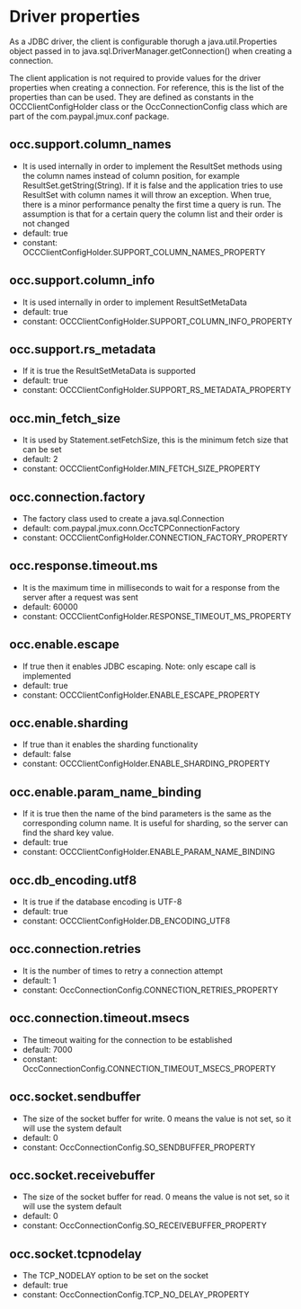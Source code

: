 # Driver properties

As a JDBC driver, the client is configurable thorugh a java.util.Properties object passed in to java.sql.DriverManager.getConnection() when creating a connection.

The client application is not required to provide values for the driver properties when creating a connection. For reference, this is the list of the properties than can be used. They are defined as constants in the OCCClientConfigHolder class or the OccConnectionConfig class which are part of the com.paypal.jmux.conf package.


## occ.support.column_names
+ It is used internally in order to implement the ResultSet methods using the column names instead of column position, for example ResultSet.getString(String). If it is false and the application tries to use ResultSet with column names it will throw an exception. When true, there is a minor performance penalty the first time a query is run. The assumption is that for a certain query the column list and their order is not changed
+ default: true
+ constant: OCCClientConfigHolder.SUPPORT_COLUMN_NAMES_PROPERTY

## occ.support.column_info
+ It is used internally in order to implement ResultSetMetaData
+ default: true
+ constant: OCCClientConfigHolder.SUPPORT_COLUMN_INFO_PROPERTY

## occ.support.rs_metadata
+ If it is true the ResultSetMetaData is supported
+ default: true
+ constant: OCCClientConfigHolder.SUPPORT_RS_METADATA_PROPERTY

## occ.min_fetch_size
+ It is used by Statement.setFetchSize, this is the minimum fetch size that can be set
+ default: 2
+ constant: OCCClientConfigHolder.MIN_FETCH_SIZE_PROPERTY

## occ.connection.factory
+ The factory class used to create a java.sql.Connection
+ default: com.paypal.jmux.conn.OccTCPConnectionFactory
+ constant: OCCClientConfigHolder.CONNECTION_FACTORY_PROPERTY

## occ.response.timeout.ms
+ It is the maximum time in milliseconds to wait for a response from the server after a request was sent
+ default: 60000
+ constant: OCCClientConfigHolder.RESPONSE_TIMEOUT_MS_PROPERTY

## occ.enable.escape
+ If true then it enables JDBC escaping. Note: only escape call is implemented
+ default: true
+ constant: OCCClientConfigHolder.ENABLE_ESCAPE_PROPERTY

## occ.enable.sharding
+ If true than it enables the sharding functionality
+ default: false
+ constant: OCCClientConfigHolder.ENABLE_SHARDING_PROPERTY

## occ.enable.param_name_binding
+ If it is true then the name of the bind parameters is the same as the corresponding column name. It is useful for sharding, so the server can find the shard key value.
+ default: true
+ constant: OCCClientConfigHolder.ENABLE_PARAM_NAME_BINDING

## occ.db_encoding.utf8
+ It is true if the database encoding is UTF-8
+ default: true
+ constant: OCCClientConfigHolder.DB_ENCODING_UTF8

## occ.connection.retries
+ It is the number of times to retry a connection attempt
+ default: 1
+ constant: OccConnectionConfig.CONNECTION_RETRIES_PROPERTY

## occ.connection.timeout.msecs
+ The timeout waiting for the connection to be established
+ default: 7000
+ constant: OccConnectionConfig.CONNECTION_TIMEOUT_MSECS_PROPERTY

## occ.socket.sendbuffer
+ The size of the socket buffer for write. 0 means the value is not set, so it will use the system default
+ default: 0
+ constant: OccConnectionConfig.SO_SENDBUFFER_PROPERTY

## occ.socket.receivebuffer
+ The size of the socket buffer for read. 0 means the value is not set, so it will use the system default
+ default: 0
+ constant: OccConnectionConfig.SO_RECEIVEBUFFER_PROPERTY

## occ.socket.tcpnodelay
+ The TCP_NODELAY option to be set on the socket
+ default: true
+ constant: OccConnectionConfig.TCP_NO_DELAY_PROPERTY
